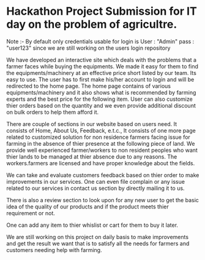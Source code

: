 # Hackathon Project Submission for IT day on the problem of agricultre.


Note :- By default only credentials usable for login is User : "Admin" pass : "user123" since we are still working on the users login repository

We have developed an interactive site which deals with the problems that a farmer faces while buying the equipments.
We made it easy for them to find the equipments/machinery at an effective price short listed by our team.
Its easy to use. The user has to first make his/her account to login and will be redirected to the home page.
The home page contains of various equipments/machinery and it also shows what is recommended by farming experts and the best price for the following item.
User can also customize thier orders based on the quantity and we even provide additional discount on bulk orders to help them afford it.

There are couple of sections in our website based on users need.
It consists of Home, About Us, Feedback, e.t.c.,
It consists of one more page related to customized solution for non residence farmers facing issue for farming in the absence of thier presence at the following piece of land.
We provide well experienced farmer/workers to non resident peoples who want thier lands to be managed at thier absence due to any reasons. The workers.farmers are licensed and have proper knowledge about the fields.

We can take and evaluate customers feedback based on thier order to make improvements in our services.
One can even file complain or any issue related to our services in contact us section by directly mailing it to us.

There is also a review section to look upon for any new user to get the basic idea of the quality of our products and if the product meets thier requirement or not.

One can add any item to thier whislist or cart for them to buy it later.

We are still working on this project on daily basis to make improvements and get the result we want that is to satisfy all the needs for farmers and customers needing help with farming.
